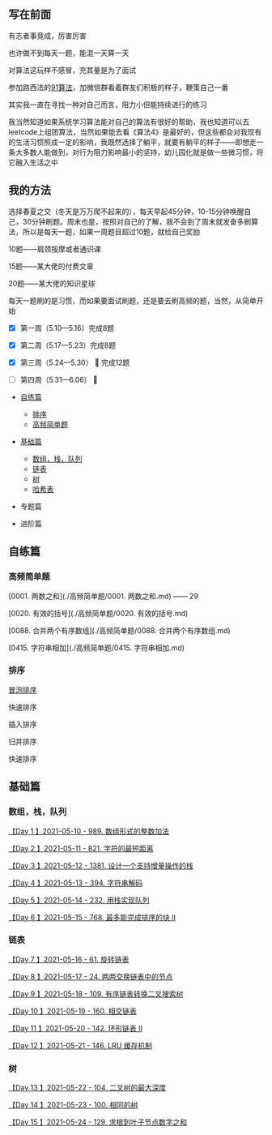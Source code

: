 ## 写在前面

有志者事竟成，厉害厉害

也许做不到每天一题，能混一天算一天

对算法这玩样不感冒，充其量是为了面试

参加路西法的[91算法](https://algo91.herokuapp.com/)，加微信群看着群友们积极的样子，鞭策自己一番

其实我一直在寻找一种对自己而言，阻力小但能持续进行的练习

我当然知道如果系统学习算法能对自己的算法有很好的帮助，我也知道可以去leetcode上组团算法，当然如果能去看《算法4》是最好的，但这些都会对我现有的生活习惯照成一定的影响，我既然选择了躺平，就要有躺平的样子——即想走一条大多数人能做到，对行为阻力影响最小的坚持，幼儿园化就是做一些微习惯，将它融入生活之中



## 我的方法

选择春夏之交（冬天是万万爬不起来的），每天早起45分钟，10-15分钟唤醒自己，30分钟刷题。周末也是，按照对自己的了解，我不会到了周末就发奋多刷算法，所以是每天一题，如果一周题目超过10题，就给自己奖励

10题——肩颈按摩或者通识课

15题——某大佬的付费文章

20题——某大佬的知识星球



每天一题刷的是习惯，而如果要面试刷题，还是要去刷高频的题，当然，从简单开始

- [x] 第一周（5.10—5.16）完成8题
- [x] 第二周（5.17—5.23）完成8题
- [x] 第三周（5.24—5.30） :100: 完成12题
- [ ] 第四周（5.31—6.06） :100: 





- [自练篇](#自练篇)
  - [排序](#排序)
  - [高频简单题](#高频简单题)

- [基础篇](#基础篇)
  - [数组，栈，队列](#数组栈队列)
  - [链表](#链表)
  - [树](#树)
  - [哈希表](#哈希表)
- 专题篇
- 进阶篇



## 自练篇

### 高频简单题

[0001. 两数之和](./高频简单题/0001. 两数之和.md) —— 29

[0020. 有效的括号](./高频简单题/0020. 有效的括号.md)

[0088. 合并两个有序数组](./高频简单题/0088. 合并两个有序数组.md)

[0415. 字符串相加](./高频简单题/0415. 字符串相加.md)

### 排序

[冒泡排序](./排序/冒泡排序.md)

快速排序

插入排序

归并排序

快速排序

## 基础篇

### 数组，栈，队列

[【Day 1 】2021-05-10 - 989. 数组形式的整数加法](https://github.com/johanazhu/leetcode/blob/master/%E3%80%90Day%201%20%E3%80%912021-05-10%20-%20989.%20%E6%95%B0%E7%BB%84%E5%BD%A2%E5%BC%8F%E7%9A%84%E6%95%B4%E6%95%B0%E5%8A%A0%E6%B3%95.md)

[【Day 2 】2021-05-11 - 821. 字符的最短距离](https://github.com/johanazhu/leetcode/blob/master/%E3%80%90Day%202%20%E3%80%912021-05-11%20-%20821.%20%E5%AD%97%E7%AC%A6%E7%9A%84%E6%9C%80%E7%9F%AD%E8%B7%9D%E7%A6%BB.md)

[【Day 3 】2021-05-12 - 1381. 设计一个支持增量操作的栈](https://github.com/johanazhu/leetcode/blob/master/%E3%80%90Day%203%20%E3%80%912021-05-12%20-%201381.%20%E8%AE%BE%E8%AE%A1%E4%B8%80%E4%B8%AA%E6%94%AF%E6%8C%81%E5%A2%9E%E9%87%8F%E6%93%8D%E4%BD%9C%E7%9A%84%E6%A0%88.md)

[【Day 4 】2021-05-13 - 394. 字符串解码](https://github.com/johanazhu/leetcode/blob/master/%E3%80%90Day%204%20%E3%80%912021-05-13%20-%20394.%20%E5%AD%97%E7%AC%A6%E4%B8%B2%E8%A7%A3%E7%A0%81.md)

[【Day 5 】2021-05-14 - 232. 用栈实现队列](https://github.com/johanazhu/leetcode/blob/master/%E3%80%90Day%205%20%E3%80%912021-05-14%20-%20232.%20%E7%94%A8%E6%A0%88%E5%AE%9E%E7%8E%B0%E9%98%9F%E5%88%97.md)

[【Day 6 】2021-05-15 - 768. 最多能完成排序的块 II](https://github.com/johanazhu/leetcode/blob/master/%E3%80%90Day%206%20%E3%80%912021-05-15%20-%20768.%20%E6%9C%80%E5%A4%9A%E8%83%BD%E5%AE%8C%E6%88%90%E6%8E%92%E5%BA%8F%E7%9A%84%E5%9D%97%20II.md)

### 链表

[【Day 7 】2021-05-16 - 61. 旋转链表](https://github.com/johanazhu/leetcode/blob/master/%E3%80%90Day%207%20%E3%80%912021-05-16%20-%2061.%20%E6%97%8B%E8%BD%AC%E9%93%BE%E8%A1%A8.md)

[【Day 8 】2021-05-17 - 24. 两两交换链表中的节点](https://github.com/johanazhu/leetcode/blob/master/%E3%80%90Day%208%20%E3%80%912021-05-17%20-%2024.%20%E4%B8%A4%E4%B8%A4%E4%BA%A4%E6%8D%A2%E9%93%BE%E8%A1%A8%E4%B8%AD%E7%9A%84%E8%8A%82%E7%82%B9.md)

[【Day 9 】2021-05-18 - 109. 有序链表转换二叉搜索树](https://github.com/johanazhu/leetcode/blob/master/%E3%80%90Day%209%20%E3%80%912021-05-18%20-%20109.%20%E6%9C%89%E5%BA%8F%E9%93%BE%E8%A1%A8%E8%BD%AC%E6%8D%A2%E4%BA%8C%E5%8F%89%E6%90%9C%E7%B4%A2%E6%A0%91.md)

[【Day 10 】2021-05-19 - 160. 相交链表](https://github.com/johanazhu/leetcode/blob/master/%E3%80%90Day%2010%20%E3%80%912021-05-19%20-%20160.%20%E7%9B%B8%E4%BA%A4%E9%93%BE%E8%A1%A8.md)

[【Day 11 】2021-05-20 - 142. 环形链表 II](https://github.com/johanazhu/leetcode/blob/master/%E3%80%90Day%2011%20%E3%80%912021-05-20%20-%20142.%20%E7%8E%AF%E5%BD%A2%E9%93%BE%E8%A1%A8%20II.md)

[【Day 12 】2021-05-21 - 146. LRU 缓存机制](https://github.com/johanazhu/leetcode/blob/master/%E3%80%90Day%2012%20%E3%80%912021-05-21%20-%20146.%20LRU%20%E7%BC%93%E5%AD%98%E6%9C%BA%E5%88%B6.md)

### 树

[【Day 13 】2021-05-22 - 104. 二叉树的最大深度](https://github.com/johanazhu/leetcode/blob/master/%E3%80%90Day%2013%20%E3%80%912021-05-22%20-%20104.%20%E4%BA%8C%E5%8F%89%E6%A0%91%E7%9A%84%E6%9C%80%E5%A4%A7%E6%B7%B1%E5%BA%A6.md)

[【Day 14 】2021-05-23 - 100. 相同的树](https://github.com/johanazhu/leetcode/blob/master/%E3%80%90Day%2014%20%E3%80%912021-05-23%20-%20100.%20%E7%9B%B8%E5%90%8C%E7%9A%84%E6%A0%91.md)

[【Day 15 】2021-05-24 - 129. 求根到叶子节点数字之和](https://github.com/johanazhu/leetcode/blob/master/%E3%80%90Day%2015%20%E3%80%912021-05-24%20-%20129.%20%E6%B1%82%E6%A0%B9%E5%88%B0%E5%8F%B6%E5%AD%90%E8%8A%82%E7%82%B9%E6%95%B0%E5%AD%97%E4%B9%8B%E5%92%8C.md)





